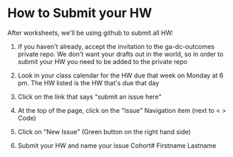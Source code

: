 # How to Submit your HW 

After worksheets, we'll be using github to submit all HW:

1. If you haven't already, accept the invitation to the ga-dc-outcomes private repo. We don't want your drafts out in the world, so in order to submit your HW you need to be added to the private repo 

2. Look in your class calendar for the HW due that week on Monday at 6 pm. The HW listed is the HW that's due that day 

3. Click on the link that says "submit an issue here" 

4. At the top of the page, click on the "Issue" Navigation item (next to < > Code) 

5. Click on "New Issue" (Green button on the right hand side) 

6. Submit your HW and name your issue Cohort# Firstname Lastname 
